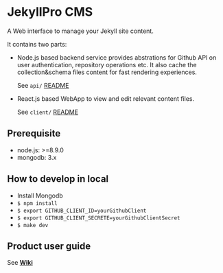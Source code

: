# JekyllPro CMS

A Web interface to manage your Jekyll site content.

It contains two parts:

- Node.js based backend service provides abstrations for Github API on user authentication, repository operations etc.
  It also cache the collection&schema files content for fast rendering experiences.

  See `api/` [README](api/README.md)

- React.js based WebApp to view and edit relevant content files.

  See `client/` [README](client/README.md)

## Prerequisite
* node.js: >=8.9.0
* mongodb: 3.x

## How to develop in local
* Install Mongodb
* `$ npm install`
* `$ export GITHUB_CLIENT_ID=yourGithubClient`
* `$ export GITHUB_CLIENT_SECRETE=yourGithubClientSecret`
* `$ make dev`

## Product user guide

See [**Wiki**](https://github.com/Wiredcraft/jekyllpro-cms/wiki)
